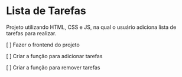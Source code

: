 # Lista de Tarefas

Projeto utilizando HTML, CSS e JS, na qual o usuário adiciona lista de tarefas para realizar.

[ ] Fazer o frontend do projeto

[ ] Criar a função para adicionar tarefas

[ ] Criar a função para remover tarefas
